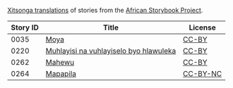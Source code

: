 [Xitsonga translations](http://my.africanstorybook.org/language/xitsonga) of stories from the [African Storybook Project](http://my.africanstorybook.org).

Story ID | Title | License
-------- | ----- | -------
0035 | [Moya](http://my.africanstorybook.org/stories/moya-0) | [CC-BY](https://creativecommons.org/licenses/by/4.0/)
0220 | [Muhlayisi na vuhlayiselo byo hlawuleka](http://my.africanstorybook.org/stories/muhlayisi-na-vuhlayiselo-byo-hlawuleka) | [CC-BY](https://creativecommons.org/licenses/by/4.0/)
0262 | [Mahewu](http://my.africanstorybook.org/stories/mahewu) | [CC-BY](https://creativecommons.org/licenses/by/4.0/)
0264 | [Mapapila](http://my.africanstorybook.org/stories/mapapila) | [CC-BY-NC](https://creativecommons.org/licenses/by-nc/3.0/)
